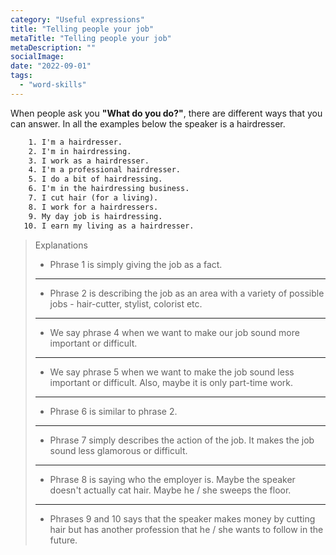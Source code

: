 ```yaml
---
category: "Useful expressions"
title: "Telling people your job"
metaTitle: "Telling people your job"
metaDescription: ""
socialImage:
date: "2022-09-01"
tags:
  - "word-skills"
---
```


When people ask you **"What do you do?"**, there are different ways that you can answer. In all the examples below the speaker is a hairdresser.

```txt
    1. I'm a hairdresser.
    2. I'm in hairdressing.
    3. I work as a hairdresser.
    4. I'm a professional hairdresser.
    5. I do a bit of hairdressing.
    6. I'm in the hairdressing business.
    7. I cut hair (for a living).
    8. I work for a hairdressers.
    9. My day job is hairdressing.
   10. I earn my living as a hairdresser.
```

> Explanations
>
> - Phrase 1 is simply giving the job as a fact.
>
> ---
>
> - Phrase 2 is describing the job as an area with a variety of possible jobs - hair-cutter, stylist, colorist etc.
>
> ---
>
> - We say phrase 4 when we want to make our job sound more important or difficult.
>
> ---
>
> - We say phrase 5 when we want to make the job sound less important or difficult. Also, maybe it is only part-time work.
>
> ---
>
> - Phrase 6 is similar to phrase 2.
>
> ---
>
> - Phrase 7 simply describes the action of the job. It makes the job sound less glamorous or difficult.
>
> ---
>
> - Phrase 8 is saying who the employer is. Maybe the speaker doesn't actually cat hair. Maybe he / she sweeps the floor.
>
> ---
>
> - Phrases 9 and 10 says that the speaker makes money by cutting hair but has another profession that he / she wants to follow in the future.
